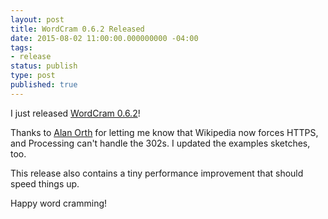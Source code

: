 ```yaml
---
layout: post
title: WordCram 0.6.2 Released
date: 2015-08-02 11:00:00.000000000 -04:00
tags:
- release
status: publish
type: post
published: true
---
```


I just released [WordCram 0.6.2](//wordcram.s3.amazonaws.com/downloads/wordcram.0.6.2.zip)!

Thanks to [Alan Orth](https://github.com/alanorth) for letting me know that Wikipedia now forces HTTPS, and Processing can't handle the 302s. I updated the examples sketches, too.

This release also contains a tiny performance improvement that should speed things up.

Happy word cramming!
